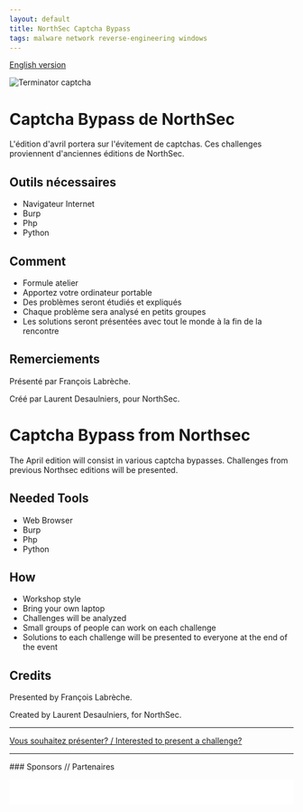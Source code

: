 ```yaml
---
layout: default
title: NorthSec Captcha Bypass
tags: malware network reverse-engineering windows
---
```


[English version](#english)

![Terminator captcha](http://i3.kym-cdn.com/photos/images/original/001/236/187/b11.jpg)

# Captcha Bypass de NorthSec

L'édition d'avril portera sur l'évitement de captchas. Ces challenges proviennent 
d'anciennes éditions de NorthSec.

## Outils nécessaires

* Navigateur Internet
* Burp
* Php
* Python

## Comment

* Formule atelier
* Apportez votre ordinateur portable
* Des problèmes seront étudiés et expliqués
* Chaque problème sera analysé en petits groupes
* Les solutions seront présentées avec tout le monde à la fin de la rencontre

## Remerciements

Présenté par François Labrèche.

Créé par Laurent Desaulniers, pour NorthSec.

<a id="english"></a>

# Captcha Bypass from Northsec

The April edition will consist in various captcha bypasses. Challenges from
previous Northsec editions will be presented.

## Needed Tools

* Web Browser
* Burp
* Php
* Python

## How

* Workshop style
* Bring your own laptop
* Challenges will be analyzed
* Small groups of people can work on each challenge
* Solutions to each challenge will be presented to everyone at the end of the event

## Credits

Presented by François Labrèche.

Created by Laurent Desaulniers, for NorthSec.

<hr/>

[Vous souhaitez présenter? / Interested to present a challenge?](https://github.com/montrehack/montrehack.github.com/wiki/Present-at-Montrehack)

<hr/>
### Sponsors // Partenaires

[![Brasserie Benelux](/images/benelux.png)](http://brasseriebenelux.com/)
